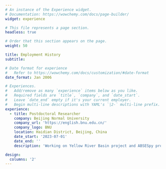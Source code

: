 ```yaml
---
# An instance of the Experience widget.
# Documentation: https://wowchemy.com/docs/page-builder/
widget: experience

# This file represents a page section.
headless: true

# Order that this section appears on the page.
weight: 50

title: Employment History
subtitle:

# Date format for experience
#   Refer to https://wowchemy.com/docs/customization/#date-format
date_format: Jan 2006

# Experiences.
#   Add/remove as many `experience` items below as you like.
#   Required fields are `title`, `company`, and `date_start`.
#   Leave `date_end` empty if it's your current employer.
#   Begin multi-line descriptions with YAML's `|2-` multi-line prefix.
experience:
  - title: Postdoctoral Researcher
    company: Beijing Normal University
    company_url: 'https://english.bnu.edu.cn/'
    company_logo: BNU
    location: Haidian District, Beijing, China
    date_start: '2023-07-01'
    date_end: ''
    description: 'Working on Yellow River Basin project and ABSESpy project'

design:
  columns: '2'
---
```

